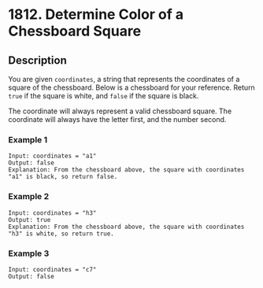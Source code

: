 # 1812. Determine Color of a Chessboard Square

## Description
You are given `coordinates`, a string that represents the coordinates of a square of the chessboard. Below is a chessboard for your reference.
Return `true` if the square is white, and `false` if the square is black.

The coordinate will always represent a valid chessboard square. The coordinate will always have the letter first, and the number second.


### Example 1

```
Input: coordinates = "a1"
Output: false
Explanation: From the chessboard above, the square with coordinates "a1" is black, so return false.
```
### Example 2
```
Input: coordinates = "h3"
Output: true
Explanation: From the chessboard above, the square with coordinates "h3" is white, so return true.
```
### Example 3
```
Input: coordinates = "c7"
Output: false
```